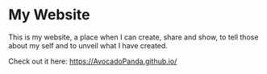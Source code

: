 # My Website
This is my website, a place when I can create, share and show, to tell those about my self and to unveil what I have created.

Check out it here: https://AvocadoPanda.github.io/
